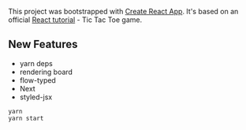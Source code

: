 This project was bootstrapped with [Create React App](https://github.com/facebookincubator/create-react-app). It's based on an official [React tutorial](https://reactjs.org/tutorial/tutorial.html) - Tic Tac Toe game.

## New Features

* yarn deps
* rendering board
* flow-typed
* Next
* styled-jsx

```
yarn
yarn start
```
